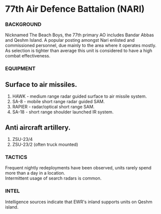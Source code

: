 # 77th Air Defence Battalion (NARI)

### BACKGROUND
Nicknamed The Beach Boys, the 77th primary AO includes Bandar Abbas and Qeshm Island. A popular posting amongst Nari enlisted and commissioned personnel, due mainly to the area where it operates mostly. As selection is tighter than average this unit is considered to have a high combat effectiveness.


### EQUIPMENT
## Surface to air missiles.
1. HAWK - medium range radar guided surface to air missile system.
2. SA-8 - mobile short range radar guided SAM.
3. RAPIER - radar/optical short range SAM.
4. SA-18 - short range shoulder launched IR system.

## Anti aircraft artillery.
1. ZSU-23/4
2. ZSU-23/2 (often truck mounted)


### TACTICS
Frequent nightly redeployments have been observed, units rarely spend more than a day in a location.  
Intermittent usage of search radars is common.

### INTEL
Intelligence sources indicate that EWR's inland supports units on Qeshm island.